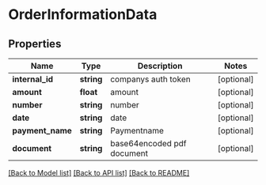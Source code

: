 # OrderInformationData

## Properties
Name | Type | Description | Notes
------------ | ------------- | ------------- | -------------
**internal_id** | **string** | companys auth token | [optional] 
**amount** | **float** | amount | [optional] 
**number** | **string** | number | [optional] 
**date** | **string** | date | [optional] 
**payment_name** | **string** | Paymentname | [optional] 
**document** | **string** | base64encoded pdf document | [optional] 

[[Back to Model list]](../../README.md#documentation-for-models) [[Back to API list]](../../README.md#documentation-for-api-endpoints) [[Back to README]](../../README.md)

